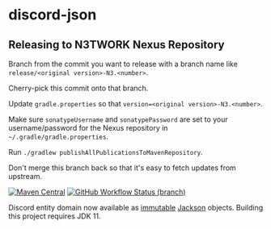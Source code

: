 # discord-json

## Releasing to N3TWORK Nexus Repository

Branch from the commit you want to release with a branch name like `release/<original version>-N3.<number>`.

Cherry-pick this commit onto that branch.

Update `gradle.properties` so that `version=<original version>-N3.<number>`.

Make sure `sonatypeUsername` and `sonatypePassword` are set to your username/password for the Nexus repository in `~/.gradle/gradle.properties`.

Run `./gradlew publishAllPublicationsToMavenRepository`.

Don't merge this branch back so that it's easy to fetch updates from upstream.

[![Maven Central](https://img.shields.io/maven-central/v/com.discord4j/discord-json.svg?style=flat-square)](https://search.maven.org/artifact/com.discord4j/discord-json)
[![GitHub Workflow Status (branch)](https://img.shields.io/github/workflow/status/Discord4J/discord-json/Java%20CI/master?logo=github&style=flat-square)](https://github.com/Discord4J/discord-json/actions)

Discord entity domain now available as [immutable](https://immutables.github.io/) [Jackson](https://github.com/FasterXML/jackson-databind) objects. Building this project requires JDK 11.
